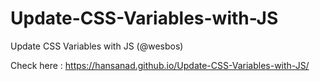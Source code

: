 # Update-CSS-Variables-with-JS
Update CSS Variables with JS (@wesbos)

Check here : https://hansanad.github.io/Update-CSS-Variables-with-JS/
